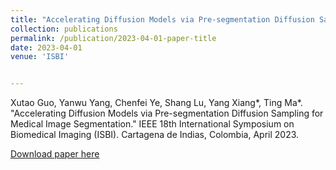 ```yaml
---
title: "Accelerating Diffusion Models via Pre-segmentation Diffusion Sampling for Medical Image Segmentation"
collection: publications
permalink: /publication/2023-04-01-paper-title
date: 2023-04-01
venue: 'ISBI'


---
```

Xutao Guo, Yanwu Yang, Chenfei Ye, Shang Lu, Yang Xiang*, Ting Ma*. "Accelerating Diffusion Models via Pre-segmentation Diffusion Sampling for Medical Image Segmentation." IEEE 18th International Symposium on Biomedical Imaging (ISBI). Cartagena de Indias, Colombia, April 2023.

[Download paper here](http://nit-hit.github.io/files/2210.17408.pdf)
